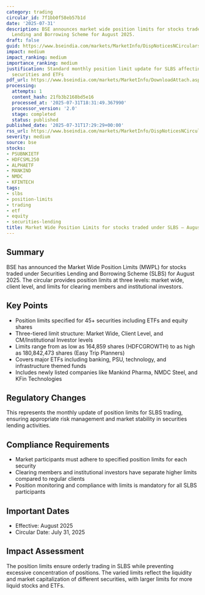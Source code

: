 ```yaml
---
category: trading
circular_id: 7f1bb0f58eb57b1d
date: '2025-07-31'
description: BSE announces market wide position limits for stocks traded under Securities
  Lending and Borrowing Scheme for August 2025.
draft: false
guid: https://www.bseindia.com/markets/MarketInfo/DispNoticesNCirculars.aspx?Noticeid={5285F5AA-7D55-4473-80BC-F2682156D7D6}&noticeno=20250731-59&dt=07/31/2025&icount=59&totcount=60&flag=0
impact: medium
impact_ranking: medium
importance_ranking: medium
justification: Standard monthly position limit update for SLBS affecting multiple
  securities and ETFs
pdf_url: https://www.bseindia.com/markets/MarketInfo/DownloadAttach.aspx?id=20250731-59&attachedId=f299f11a-5530-49ac-9c0d-ae7d29c4dbf1
processing:
  attempts: 1
  content_hash: 21fb3b2168bd5e16
  processed_at: '2025-07-31T18:31:49.367990'
  processor_version: '2.0'
  stage: completed
  status: published
published_date: '2025-07-31T17:29:29+00:00'
rss_url: https://www.bseindia.com/markets/MarketInfo/DispNoticesNCirculars.aspx?Noticeid={5285F5AA-7D55-4473-80BC-F2682156D7D6}&noticeno=20250731-59&dt=07/31/2025&icount=59&totcount=60&flag=0
severity: medium
source: bse
stocks:
- PSUBNKIETF
- HDFCSML250
- ALPHAETF
- MANKIND
- NMDC
- KFINTECH
tags:
- slbs
- position-limits
- trading
- etf
- equity
- securities-lending
title: Market Wide Position Limits for stocks traded under SLBS – August 2025
---
```


## Summary

BSE has announced the Market Wide Position Limits (MWPL) for stocks traded under Securities Lending and Borrowing Scheme (SLBS) for August 2025. The circular provides position limits at three levels: market wide, client level, and limits for clearing members and institutional investors.

## Key Points

- Position limits specified for 45+ securities including ETFs and equity shares
- Three-tiered limit structure: Market Wide, Client Level, and CM/Institutional Investor levels
- Limits range from as low as 164,859 shares (HDFCGROWTH) to as high as 180,842,473 shares (Easy Trip Planners)
- Covers major ETFs including banking, PSU, technology, and infrastructure themed funds
- Includes newly listed companies like Mankind Pharma, NMDC Steel, and KFin Technologies

## Regulatory Changes

This represents the monthly update of position limits for SLBS trading, ensuring appropriate risk management and market stability in securities lending activities.

## Compliance Requirements

- Market participants must adhere to specified position limits for each security
- Clearing members and institutional investors have separate higher limits compared to regular clients
- Position monitoring and compliance with limits is mandatory for all SLBS participants

## Important Dates

- Effective: August 2025
- Circular Date: July 31, 2025

## Impact Assessment

The position limits ensure orderly trading in SLBS while preventing excessive concentration of positions. The varied limits reflect the liquidity and market capitalization of different securities, with larger limits for more liquid stocks and ETFs.